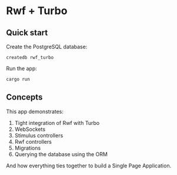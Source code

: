 # Rwf + Turbo

## Quick start

Create the PostgreSQL database:

```
createdb rwf_turbo
```

Run the app:

```
cargo run
```

## Concepts

This app demonstrates:

1. Tight integration of Rwf with Turbo
2. WebSockets
3. Stimulus controllers
4. Rwf controllers
5. Migrations
6. Querying the database using the ORM

And how everything ties together to build a Single Page Application.